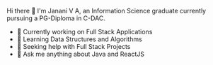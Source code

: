 Hi there 👋
I'm Janani V A, an Information Science graduate currently pursuing a PG-Diploma in C-DAC.

- 🔭 Currently working on Full Stack Applications
- 🌱 Learning Data Structures and Algorithms
- 🤔 Seeking help with Full Stack Projects
- 💬 Ask me anything about Java and ReactJS
